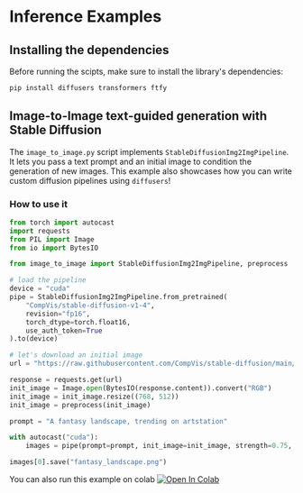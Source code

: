 # Inference Examples

## Installing the dependencies

Before running the scipts, make sure to install the library's dependencies:

```bash
pip install diffusers transformers ftfy
```

## Image-to-Image text-guided generation with Stable Diffusion

The `image_to_image.py` script implements `StableDiffusionImg2ImgPipeline`. It lets you pass a text prompt and an initial image to condition the generation of new images. This example also showcases how you can write custom diffusion pipelines using `diffusers`!

### How to use it


```python
from torch import autocast
import requests
from PIL import Image
from io import BytesIO

from image_to_image import StableDiffusionImg2ImgPipeline, preprocess

# load the pipeline
device = "cuda"
pipe = StableDiffusionImg2ImgPipeline.from_pretrained(
    "CompVis/stable-diffusion-v1-4",
    revision="fp16", 
    torch_dtype=torch.float16,
    use_auth_token=True
).to(device)

# let's download an initial image
url = "https://raw.githubusercontent.com/CompVis/stable-diffusion/main/assets/stable-samples/img2img/sketch-mountains-input.jpg"

response = requests.get(url)
init_image = Image.open(BytesIO(response.content)).convert("RGB")
init_image = init_image.resize((768, 512))
init_image = preprocess(init_image)

prompt = "A fantasy landscape, trending on artstation"

with autocast("cuda"):
    images = pipe(prompt=prompt, init_image=init_image, strength=0.75, guidance_scale=7.5)["sample"]

images[0].save("fantasy_landscape.png")
```
You can also run this example on colab [![Open In Colab](https://colab.research.google.com/assets/colab-badge.svg)](https://colab.research.google.com/github/patil-suraj/Notebooks/blob/master/image_2_image_using_diffusers.ipynb)